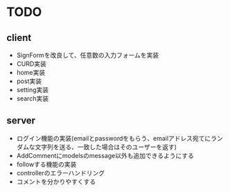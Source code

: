 # TODO

## client

- SignFormを改良して、任意数の入力フォームを実装
- CURD実装
- home実装
- post実装
- setting実装
- search実装

## server

- ログイン機能の実装(emailとpasswordをもらう、emailアドレス宛てにランダムな文字列を送る、一致した場合はそのユーザーを返す)
- AddCommentにmodelsのmessage以外も追加できるようにする
- followする機能の実装
- controllerのエラーハンドリング
- コメントを分かりやすくする